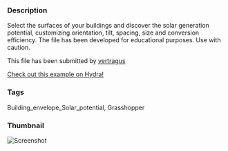 ### Description 
Select the surfaces of your buildings and discover the solar generation potential, customizing orientation, tilt, spacing, size and conversion efficiency.
The file has been developed for educational purposes. Use with caution.

This file has been submitted by [vertragus](https://github.com/vertragus)

[Check out this example on Hydra!](http://hydrashare.github.io/hydra/viewer?owner=vertragus&fork=hydra&id=Building_envelope_Solar_potential)
### Tags 
Building_envelope_Solar_potential, Grasshopper
### Thumbnail 
![Screenshot](https://raw.githubusercontent.com/vertragus/hydra/master/Building_envelope_Solar_potential/thumbnail.png)
